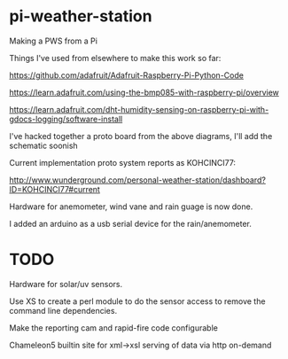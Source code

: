 pi-weather-station
==================

Making a PWS from a Pi

Things I've used from elsewhere to make this work so far:

https://github.com/adafruit/Adafruit-Raspberry-Pi-Python-Code

https://learn.adafruit.com/using-the-bmp085-with-raspberry-pi/overview

https://learn.adafruit.com/dht-humidity-sensing-on-raspberry-pi-with-gdocs-logging/software-install

I've hacked together a proto board from the above diagrams, I'll add the schematic soonish

Current implementation proto system reports as KOHCINCI77:

http://www.wunderground.com/personal-weather-station/dashboard?ID=KOHCINCI77#current

Hardware for anemometer, wind vane and rain guage is now done.

I added an arduino as a usb serial device for the rain/anemometer.

TODO
====

Hardware for solar/uv sensors.  

Use XS to create a perl module to do the sensor access to remove the command line dependencies.

Make the reporting cam and rapid-fire code configurable

Chameleon5 builtin site for xml->xsl serving of data via http on-demand

